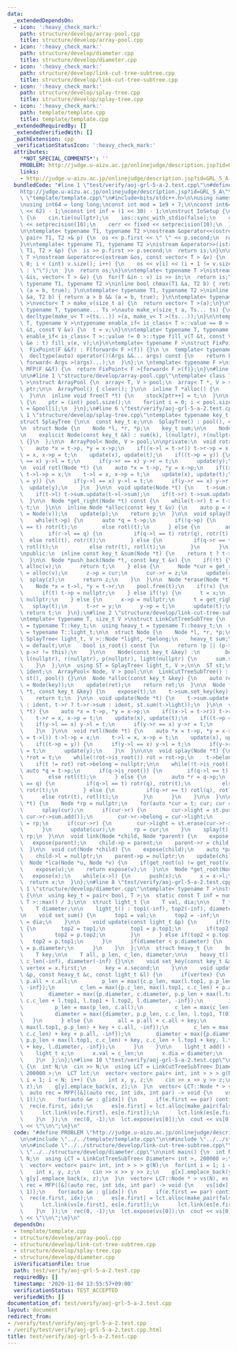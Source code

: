 ```yaml
---
data:
  _extendedDependsOn:
  - icon: ':heavy_check_mark:'
    path: structure/develop/array-pool.cpp
    title: structure/develop/array-pool.cpp
  - icon: ':heavy_check_mark:'
    path: structure/develop/diameter.cpp
    title: structure/develop/diameter.cpp
  - icon: ':heavy_check_mark:'
    path: structure/develop/link-cut-tree-subtree.cpp
    title: structure/develop/link-cut-tree-subtree.cpp
  - icon: ':heavy_check_mark:'
    path: structure/develop/splay-tree.cpp
    title: structure/develop/splay-tree.cpp
  - icon: ':heavy_check_mark:'
    path: template/template.cpp
    title: template/template.cpp
  _extendedRequiredBy: []
  _extendedVerifiedWith: []
  _pathExtension: cpp
  _verificationStatusIcon: ':heavy_check_mark:'
  attributes:
    '*NOT_SPECIAL_COMMENTS*': ''
    PROBLEM: http://judge.u-aizu.ac.jp/onlinejudge/description.jsp?id=GRL_5_A
    links:
    - http://judge.u-aizu.ac.jp/onlinejudge/description.jsp?id=GRL_5_A
  bundledCode: "#line 1 \"test/verify/aoj-grl-5-a-2.test.cpp\"\n#define PROBLEM \"\
    http://judge.u-aizu.ac.jp/onlinejudge/description.jsp?id=GRL_5_A\"\n\n#line 1\
    \ \"template/template.cpp\"\n#include<bits/stdc++.h>\n\nusing namespace std;\n\
    \nusing int64 = long long;\nconst int mod = 1e9 + 7;\n\nconst int64 infll = (1LL\
    \ << 62) - 1;\nconst int inf = (1 << 30) - 1;\n\nstruct IoSetup {\n  IoSetup()\
    \ {\n    cin.tie(nullptr);\n    ios::sync_with_stdio(false);\n    cout << fixed\
    \ << setprecision(10);\n    cerr << fixed << setprecision(10);\n  }\n} iosetup;\n\
    \n\ntemplate< typename T1, typename T2 >\nostream &operator<<(ostream &os, const\
    \ pair< T1, T2 >& p) {\n  os << p.first << \" \" << p.second;\n  return os;\n\
    }\n\ntemplate< typename T1, typename T2 >\nistream &operator>>(istream &is, pair<\
    \ T1, T2 > &p) {\n  is >> p.first >> p.second;\n  return is;\n}\n\ntemplate< typename\
    \ T >\nostream &operator<<(ostream &os, const vector< T > &v) {\n  for(int i =\
    \ 0; i < (int) v.size(); i++) {\n    os << v[i] << (i + 1 != v.size() ? \" \"\
    \ : \"\");\n  }\n  return os;\n}\n\ntemplate< typename T >\nistream &operator>>(istream\
    \ &is, vector< T > &v) {\n  for(T &in : v) is >> in;\n  return is;\n}\n\ntemplate<\
    \ typename T1, typename T2 >\ninline bool chmax(T1 &a, T2 b) { return a < b &&\
    \ (a = b, true); }\n\ntemplate< typename T1, typename T2 >\ninline bool chmin(T1\
    \ &a, T2 b) { return a > b && (a = b, true); }\n\ntemplate< typename T = int64\
    \ >\nvector< T > make_v(size_t a) {\n  return vector< T >(a);\n}\n\ntemplate<\
    \ typename T, typename... Ts >\nauto make_v(size_t a, Ts... ts) {\n  return vector<\
    \ decltype(make_v< T >(ts...)) >(a, make_v< T >(ts...));\n}\n\ntemplate< typename\
    \ T, typename V >\ntypename enable_if< is_class< T >::value == 0 >::type fill_v(T\
    \ &t, const V &v) {\n  t = v;\n}\n\ntemplate< typename T, typename V >\ntypename\
    \ enable_if< is_class< T >::value != 0 >::type fill_v(T &t, const V &v) {\n  for(auto\
    \ &e : t) fill_v(e, v);\n}\n\ntemplate< typename F >\nstruct FixPoint : F {\n\
    \  FixPoint(F &&f) : F(forward< F >(f)) {}\n \n  template< typename... Args >\n\
    \  decltype(auto) operator()(Args &&... args) const {\n    return F::operator()(*this,\
    \ forward< Args >(args)...);\n  }\n};\n \ntemplate< typename F >\ninline decltype(auto)\
    \ MFP(F &&f) {\n  return FixPoint< F >{forward< F >(f)};\n}\n#line 4 \"test/verify/aoj-grl-5-a-2.test.cpp\"\
    \n\n#line 1 \"structure/develop/array-pool.cpp\"\ntemplate< class T, size_t V\
    \ >\nstruct ArrayPool {\n  array< T, V > pool;\n  array< T *, V > stock;\n  int\
    \ ptr;\n\n  ArrayPool() { clear(); }\n\n  inline T *alloc() {\n    return stock[--ptr];\n\
    \  }\n\n  inline void free(T *t) {\n    stock[ptr++] = t;\n  }\n\n  void clear()\
    \ {\n    ptr = (int) pool.size();\n    for(int i = 0; i < pool.size(); i++) stock[i]\
    \ = &pool[i];\n  }\n};\n#line 6 \"test/verify/aoj-grl-5-a-2.test.cpp\"\n\n#line\
    \ 1 \"structure/develop/splay-tree.cpp\"\ntemplate< typename key_t, size_t V >\n\
    struct SplayTree {\n\n  const key_t e;\n\n  SplayTree() : pool(), e(key_t()) {}\n\
    \n  struct Node {\n    Node *l, *r, *p;\n    key_t sum;\n\n    Node() = default;\n\
    \n    explicit Node(const key_t &k) : sum(k), l(nullptr), r(nullptr), p(nullptr)\
    \ {}\n  };\n\n  ArrayPool< Node, V > pool;\n\nprivate:\n  void rotr(Node *t) {\n\
    \    auto *x = t->p, *y = x->p;\n    if((x->l = t->r)) t->r->p = x;\n    t->r\
    \ = x, x->p = t;\n    update(x), update(t);\n    if((t->p = y)) {\n      if(y->l\
    \ == x) y->l = t;\n      if(y->r == x) y->r = t;\n      update(y);\n    }\n  }\n\
    \n  void rotl(Node *t) {\n    auto *x = t->p, *y = x->p;\n    if((x->r = t->l))\
    \ t->l->p = x;\n    t->l = x, x->p = t;\n    update(x), update(t);\n    if((t->p\
    \ = y)) {\n      if(y->l == x) y->l = t;\n      if(y->r == x) y->r = t;\n    \
    \  update(y);\n    }\n  }\n\n  void update(Node *t) {\n    t->sum.set_sum();\n\
    \    if(t->l) t->sum.update(t->l->sum);\n    if(t->r) t->sum.update(t->r->sum);\n\
    \  }\n\n  Node *get_right(Node *t) const {\n    while(t->r) t = t->r;\n    return\
    \ t;\n  }\n\n  inline Node *alloc(const key_t &v) {\n    auto p = &(*pool.alloc()\
    \ = Node(v));\n    update(p);\n    return p;\n  }\n\n  void splay(Node *t) {\n\
    \    while(t->p) {\n      auto *q = t->p;\n      if(!q->p) {\n        if(q->l\
    \ == t) rotr(t);\n        else rotl(t);\n      } else {\n        auto *r = q->p;\n\
    \        if(r->l == q) {\n          if(q->l == t) rotr(q), rotr(t);\n        \
    \  else rotl(t), rotr(t);\n        } else {\n          if(q->r == t) rotl(q),\
    \ rotl(t);\n          else rotr(t), rotl(t);\n        }\n      }\n    }\n  }\n\
    \npublic:\n  inline const key_t &sum(Node *t) {\n    return t ? t->sum : e;\n\
    \  }\n\n  Node *push_back(Node *t, const key_t &v) {\n    if(!t) {\n      t =\
    \ alloc(v);\n      return t;\n    } else {\n      Node *cur = get_right(t), *z\
    \ = alloc(v);\n      z->p = cur;\n      cur->r = z;\n      update(cur);\n    \
    \  splay(z);\n      return z;\n    }\n  }\n\n  Node *erase(Node *t) {\n    splay(t);\n\
    \    Node *x = t->l, *y = t->r;\n    pool.free(t);\n    if(!x) {\n      t = y;\n\
    \      if(t) t->p = nullptr;\n    } else if(!y) {\n      t = x;\n      t->p =\
    \ nullptr;\n    } else {\n      x->p = nullptr;\n      t = get_right(x);\n   \
    \   splay(t);\n      t->r = y;\n      y->p = t;\n      update(t);\n    }\n   \
    \ return t;\n  }\n};\n#line 2 \"structure/develop/link-cut-tree-subtree.cpp\"\n\
    \ntemplate< typename T, size_t V >\nstruct LinkCutTreeSubTree {\n  using key_t\
    \ = typename T::key_t;\n  using heavy_t = typename T::heavy_t;\n  using light_t\
    \ = typename T::light_t;\n\n  struct Node {\n    Node *l, *r, *p;\n\n    typename\
    \ SplayTree< light_t, V >::Node *light, *belong;\n    heavy_t sum;\n\n    Node()\
    \ = default;\n\n    bool is_root() const {\n      return !p || (p->l != this &&\
    \ p->r != this);\n    }\n\n    Node(const key_t &key) :\n        belong(nullptr),\
    \ l(nullptr), r(nullptr), p(nullptr), light(nullptr) {\n      sum.set_key(key);\n\
    \    }\n  };\n\n  using ST = SplayTree< light_t, V >;\n\n  ST st;\n  const heavy_t\
    \ ident;\n  ArrayPool< Node, V > pool;\n\n  LinkCutTreeSubTree() : ident(heavy_t()),\
    \ st(), pool() {}\n\n  Node *alloc(const key_t &key) {\n    auto ret = &(*pool.alloc()\
    \ = Node(key));\n    update(ret);\n    return ret;\n  }\n\n  Node *set_key(Node\
    \ *t, const key_t &key) {\n    expose(t);\n    t->sum.set_key(key);\n    update(t);\n\
    \    return t;\n  }\n\n  void update(Node *t) {\n    t->sum.update(t->l ? t->l->sum\
    \ : ident, t->r ? t->r->sum : ident, st.sum(t->light));\n  }\n\n  void rotr(Node\
    \ *t) {\n    auto *x = t->p, *y = x->p;\n    if((x->l = t->r)) t->r->p = x;\n\
    \    t->r = x, x->p = t;\n    update(x), update(t);\n    if((t->p = y)) {\n  \
    \    if(y->l == x) y->l = t;\n      if(y->r == x) y->r = t;\n      update(y);\n\
    \    }\n  }\n\n  void rotl(Node *t) {\n    auto *x = t->p, *y = x->p;\n    if((x->r\
    \ = t->l)) t->l->p = x;\n    t->l = x, x->p = t;\n    update(x), update(t);\n\
    \    if((t->p = y)) {\n      if(y->l == x) y->l = t;\n      if(y->r == x) y->r\
    \ = t;\n      update(y);\n    }\n  }\n\n\n  void splay(Node *t) {\n\n    Node\
    \ *rot = t;\n    while(!rot->is_root()) rot = rot->p;\n    t->belong = rot->belong;\n\
    \    if(t != rot) rot->belong = nullptr;\n\n    while(!t->is_root()) {\n     \
    \ auto *q = t->p;\n      if(q->is_root()) {\n        if(q->l == t) rotr(t);\n\
    \        else rotl(t);\n      } else {\n        auto *r = q->p;\n        if(r->l\
    \ == q) {\n          if(q->l == t) rotr(q), rotr(t);\n          else rotl(t),\
    \ rotr(t);\n        } else {\n          if(q->r == t) rotl(q), rotl(t);\n    \
    \      else rotr(t), rotl(t);\n        }\n      }\n    }\n\n  }\n\n\n  Node *expose(Node\
    \ *t) {\n    Node *rp = nullptr;\n    for(auto *cur = t; cur; cur = cur->p) {\n\
    \      splay(cur);\n      if(cur->r) {\n        cur->light = st.push_back(cur->light,\
    \ cur->r->sum.add());\n        cur->r->belong = cur->light;\n      }\n      cur->r\
    \ = rp;\n      if(cur->r) {\n        cur->light = st.erase(cur->r->belong);\n\
    \      }\n      update(cur);\n      rp = cur;\n    }\n    splay(t);\n    return\
    \ rp;\n  }\n\n  void link(Node *child, Node *parent) {\n    expose(child);\n \
    \   expose(parent);\n    child->p = parent;\n    parent->r = child;\n    update(parent);\n\
    \  }\n\n  void cut(Node *child) {\n    expose(child);\n    auto *parent = child->l;\n\
    \    child->l = nullptr;\n    parent->p = nullptr;\n    update(child);\n  }\n\n\
    \  Node *lca(Node *u, Node *v) {\n    if(get_root(u) != get_root(v)) return nullptr;\n\
    \    expose(u);\n    return expose(v);\n  }\n\n  Node *get_root(Node *x) {\n \
    \   expose(x);\n    while(x->l) {\n      push(x);\n      x = x->l;\n    }\n  \
    \  return x;\n  }\n};\n#line 8 \"test/verify/aoj-grl-5-a-2.test.cpp\"\n\n#line\
    \ 1 \"structure/develop/diameter.cpp\"\ntemplate< typename T >\nstruct Diameter\
    \ {\n\n  using key_t = pair< bool, T >;\n  static const T inf = numeric_limits<\
    \ T >::max() / 3;\n\n  struct light_t {\n    T val, dia;\n\n    T top1, top2;\n\
    \    T diameter;\n\n    light_t() : top1(-inf), top2(-inf), diameter(-inf) {}\n\
    \n    void set_sum() {\n      top1 = val;\n      top2 = -inf;\n      diameter\
    \ = dia;\n    }\n\n    void update(const light_t &p) {\n      if(top1 < p.top1)\
    \ {\n        top2 = top1;\n        top1 = p.top1;\n        if(top2 < p.top2) {\n\
    \          top2 = p.top2;\n        }\n      } else if(top2 < p.top1) {\n     \
    \   top2 = p.top1;\n      }\n      if(diameter < p.diameter) {\n        diameter\
    \ = p.diameter;\n      }\n    }\n  };\n\n  struct heavy_t {\n    bool vertex;\n\
    \    T key;\n\n    T all, p_len, c_len, diameter;\n\n    heavy_t() : all(0), p_len(-inf),\
    \ c_len(-inf), diameter(-inf) {}\n\n    void set_key(const key_t &x) {\n     \
    \ vertex = x.first;\n      key = x.second;\n    }\n\n    void update(const heavy_t\
    \ &p, const heavy_t &c, const light_t &l) {\n      if(vertex) {\n        all =\
    \ p.all + c.all;\n        p_len = max({c.p_len, max(l.top1, p.p_len) + c.all,\
    \ -inf});\n        c_len = max({p.c_len, max(l.top1, c.c_len) + p.all, -inf});\n\
    \        diameter = max({p.diameter, c.diameter, p.p_len + max(l.top1, c.c_len),\
    \ c.c_len + l.top1, l.top1 + l.top2, l.diameter, -inf});\n        if(key) {\n\
    \          p_len = max(p_len, c.all);\n          c_len = max(c_len, p.all);\n\
    \          diameter = max({diameter, p.p_len, c.c_len, l.top1, T(0)});\n     \
    \   }\n      } else {\n        all = p.all + c.all + key;\n        p_len = max({c.p_len,\
    \ max(l.top1, p.p_len) + key + c.all, -inf});\n        c_len = max({p.c_len, max(l.top1,\
    \ c.c_len) + key + p.all, -inf});\n        diameter = max({p.diameter, c.diameter,\
    \ p.p_len + max(l.top1, c.c_len) + key, c.c_len + l.top1 + key, l.top1 + l.top2\
    \ + key, l.diameter, -inf});\n      }\n    }\n\n    light_t add() const {\n  \
    \    light_t x;\n      x.val = c_len;\n      x.dia = diameter;\n      return x;\n\
    \    }\n  };\n};\n#line 10 \"test/verify/aoj-grl-5-a-2.test.cpp\"\n\nint main()\
    \ {\n  int N;\n  cin >> N;\n  using LCT = LinkCutTreeSubTree< Diameter< int >,\
    \ 200000 >;\n  LCT lct;\n  vector< vector< pair< int, int > > > g(N);\n  for(int\
    \ i = 1; i < N; i++) {\n    int x, y, z;\n    cin >> x >> y >> z;\n    g[x].emplace_back(y,\
    \ z);\n    g[y].emplace_back(x, z);\n  }\n  vector< LCT::Node * > vs(N), es(N);\n\
    \  auto rec = MFP([&](auto rec, int idx, int par) -> void {\n    vs[idx] = lct.alloc(make_pair(true,\
    \ 1));\n    for(auto &e : g[idx]) {\n      if(e.first == par) continue;\n    \
    \  rec(e.first, idx);\n      es[e.first] = lct.alloc(make_pair(false, e.second));\n\
    \      lct.link(vs[e.first], es[e.first]);\n      lct.link(es[e.first], vs[idx]);\n\
    \    }\n  });\n  rec(0, -1);\n  lct.expose(vs[0]);\n  cout << vs[0]->sum.diameter\
    \ << \"\\n\";\n}\n"
  code: "#define PROBLEM \"http://judge.u-aizu.ac.jp/onlinejudge/description.jsp?id=GRL_5_A\"\
    \n\n#include \"../../template/template.cpp\"\n\n#include \"../../structure/develop/array-pool.cpp\"\
    \n\n#include \"../../structure/develop/link-cut-tree-subtree.cpp\"\n\n#include\
    \ \"../../structure/develop/diameter.cpp\"\n\nint main() {\n  int N;\n  cin >>\
    \ N;\n  using LCT = LinkCutTreeSubTree< Diameter< int >, 200000 >;\n  LCT lct;\n\
    \  vector< vector< pair< int, int > > > g(N);\n  for(int i = 1; i < N; i++) {\n\
    \    int x, y, z;\n    cin >> x >> y >> z;\n    g[x].emplace_back(y, z);\n   \
    \ g[y].emplace_back(x, z);\n  }\n  vector< LCT::Node * > vs(N), es(N);\n  auto\
    \ rec = MFP([&](auto rec, int idx, int par) -> void {\n    vs[idx] = lct.alloc(make_pair(true,\
    \ 1));\n    for(auto &e : g[idx]) {\n      if(e.first == par) continue;\n    \
    \  rec(e.first, idx);\n      es[e.first] = lct.alloc(make_pair(false, e.second));\n\
    \      lct.link(vs[e.first], es[e.first]);\n      lct.link(es[e.first], vs[idx]);\n\
    \    }\n  });\n  rec(0, -1);\n  lct.expose(vs[0]);\n  cout << vs[0]->sum.diameter\
    \ << \"\\n\";\n}\n"
  dependsOn:
  - template/template.cpp
  - structure/develop/array-pool.cpp
  - structure/develop/link-cut-tree-subtree.cpp
  - structure/develop/splay-tree.cpp
  - structure/develop/diameter.cpp
  isVerificationFile: true
  path: test/verify/aoj-grl-5-a-2.test.cpp
  requiredBy: []
  timestamp: '2020-11-04 13:55:57+09:00'
  verificationStatus: TEST_ACCEPTED
  verifiedWith: []
documentation_of: test/verify/aoj-grl-5-a-2.test.cpp
layout: document
redirect_from:
- /verify/test/verify/aoj-grl-5-a-2.test.cpp
- /verify/test/verify/aoj-grl-5-a-2.test.cpp.html
title: test/verify/aoj-grl-5-a-2.test.cpp
---
```

